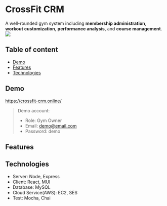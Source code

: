 
# CrossFit CRM

A well-rounded gym system including __membership administration__, __workout customization__, __performance analysis__, and __course management__.
![](./readme_media/intro_AdobeExpress.gif)

## Table of content
* [Demo](#Demo)
* [Features](#Features)
* [Technologies](#Technologies)



## Demo

 https://crossfit-crm.online/

> Demo account:
>
> - Role: Gym Owner
> - Email: demo@email.com 
> - Password: demo



## Features



## Technologies

- Server: Node, Express
- Client: React, MUI
- Database: MySQL
- Cloud Service(AWS): EC2, SES 
- Test: Mocha, Chai 